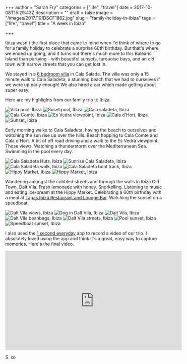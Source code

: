 +++
author = "Sarah Fry"
categories = ["life", "travel"]
date = 2017-10-08T15:29:43Z
description = ""
draft = false
image = "/images/2017/10/DSCF1862.jpg"
slug = "family-holiday-in-ibiza"
tags = ["life", "travel"]
title = "A week in Ibiza"

+++


Ibiza wasn't the first place that came to mind when I'd think of where to go for a family holiday to celebrate a surprise 60th birthday. But that's where we ended up going, and it turns out there's much more to this Balearic Island than partying - with beautiful sunsets, turquoise bays, and an old town with narrow streets that you can get lost in.

We stayed in a [6 bedroom villa](http://www.sunsetvillaibiza.com/) in Cala Salada. The villa was only a 15 minute walk to Cala Saladeta, a stunning beach that we had to ourselves if we were up early enough! We also hired a car which made getting about super easy.

Here are my highlights from our family trip to Ibiza.

![Villa pool, Ibiza](/content/images/2017/10/DSCF2493.jpg)
![Suset pool, Ibiza](/content/images/2017/10/DSCF1894.jpg)
![Cala saladeta, Ibiza](/content/images/2017/10/IMG_1787-EFFECTS.jpg)
![Cala Comte, Ibiza](/content/images/2017/10/DSCF2171.jpg)
![Es Vedra viewpoint, Ibiza](/content/images/2017/10/DSCF2255.jpg)
![Cala d'Hort, Ibiza](/content/images/2017/10/DSCF2211.jpg)
![Sunset, Ibiza](/content/images/2017/10/DSCF2535.jpg)

Early morning walks to Cala Saladeta, having the beach to ourselves and watching the sun rise up over the hills. Beach hopping to Cala Comte and Cala d'Hort. A bit of off road driving and a walk to the Es Vedrà viewpoint. Those views. Watching a thunderstorm over the Mediterranean Sea. Swimming in the pool every day.

![Cala Saladeta Huts, Ibiza](/content/images/2017/10/DSCF1941.jpg)
![Sunrise Cala Saladeta, Ibiza](/content/images/2017/10/DSCF1952.jpg)
![Cala Saladeta walk, Ibiza](/content/images/2017/10/DSCF1977.jpg)
![Cala Saladeta boat track, Ibiza](/content/images/2017/10/DSCF2027.jpg)
![Hippy Market, Ibiza](/content/images/2017/10/IMG_20170802_160142.jpg)
![Hippy Market, Ibiza](/content/images/2017/10/DSCF2324.jpg)

Wandering amongst the cobbled streets and through the walls in Ibiza Old Town, Dalt Vila. Fresh lemonade with honey. Snorkelling. Listening to music and eating ice-cream at the Hippy Market. Celebrating a 60th birthday with a meal at [Tapas Ibiza Restaurant and Lounge Bar](http://www.tapasrestaurantibiza.com/). Watching the sunset on a speedboat. 

![Dalt Vila views, Ibiza](/content/images/2017/10/DSCF2090.jpg)
![Dog in Dalt Vila, Ibiza](/content/images/2017/10/DSCF2129.jpg)
![Dalt Vila, Ibiza](/content/images/2017/10/DSCF2130.jpg)
![Dalt Vila beanbags, Ibiza](/content/images/2017/10/IMG_1650.jpg)
![Dalt Vila streets, Ibiza](/content/images/2017/10/DSCF2142.jpg)
![Pool sunset, Ibiza](/content/images/2017/10/DSCF2540.jpg)
![Speedboat sunset, Ibiza](/content/images/2017/10/IMG_20170803_210036.jpg)

I also used the [1 second everyday](http://1se.co/) app to record a video of our trip. I absolutely loved using the app and think it's a great, easy way to capture memories. Here's the final video.

<iframe width="560" height="315" src="https://www.youtube.com/embed/0Oaq1hDGiHE" frameborder="0" allowfullscreen></iframe>

S. xo

